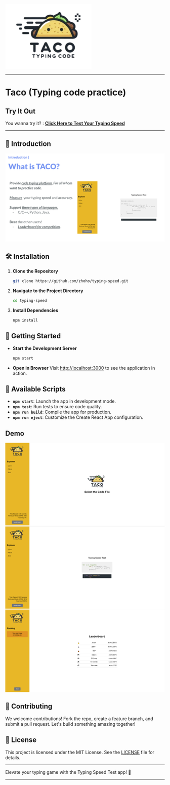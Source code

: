 ![Alt text](img/taco.png)

---

# Taco (Typing code practice)

## Try It Out

You wanna try it? : [**Click Here to Test Your Typing Speed**](https://taco---typing-code.web.app/)

---

## 🚀 Introduction

![Alt text](img/taco_0.png)

## 🛠 Installation

1. **Clone the Repository**
   ```bash
   git clone https://github.com/zhoho/typing-speed.git
   ```
2. **Navigate to the Project Directory**
   ```bash
   cd typing-speed
   ```
3. **Install Dependencies**
   ```bash
   npm install
   ```

## 🚀 Getting Started

- **Start the Development Server**
  ```bash
  npm start
  ```
- **Open in Browser**
  Visit [http://localhost:3000](http://localhost:3000) to see the application in action.

## 📜 Available Scripts

- **`npm start`**: Launch the app in development mode.
- **`npm test`**: Run tests to ensure code quality.
- **`npm run build`**: Compile the app for production.
- **`npm run eject`**: Customize the Create React App configuration.

## Demo

![Alt text](img/taco_1.png)
![Alt text](img/taco_2.png)
![Alt text](img/taco_3.png)

## 🤝 Contributing

We welcome contributions! Fork the repo, create a feature branch, and submit a pull request. Let's build something amazing together!

## 📄 License

This project is licensed under the MIT License. See the [LICENSE](LICENSE) file for details.

---

Elevate your typing game with the Typing Speed Test app! 🚀

---
